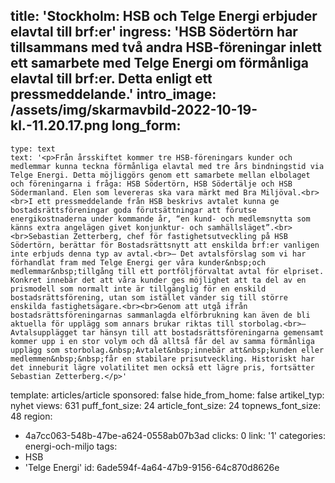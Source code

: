 title: 'Stockholm: HSB och Telge Energi erbjuder elavtal till brf:er'
ingress: 'HSB Södertörn har tillsammans med två andra HSB-föreningar inlett ett samarbete med Telge Energi om förmånliga elavtal till brf:er. Detta enligt ett pressmeddelande.'
intro_image: /assets/img/skarmavbild-2022-10-19-kl.-11.20.17.png
long_form:
  -
    type: text
    text: '<p>Från årsskiftet kommer tre HSB-föreningars kunder och medlemmar kunna teckna förmånliga elavtal med tre års bindningstid via Telge Energi. Detta möjliggörs genom ett samarbete mellan elbolaget och föreningarna i fråga: HSB Södertörn, HSB Södertälje och HSB Södermanland. Elen som levereras ska vara märkt med Bra Miljöval.<br><br>I ett pressmeddelande från HSB beskrivs avtalet kunna ge bostadsrättsföreningar goda förutsättningar att förutse energikostnaderna under kommande år, “en kund- och medlemsnytta som känns extra angelägen givet konjunktur- och samhällsläget”.<br><br>Sebastian Zetterberg, chef för fastighetsutveckling på HSB Södertörn, berättar för Bostadsrättsnytt att enskilda brf:er vanligen inte erbjuds denna typ av avtal.<br>– Det avtalsförslag som vi har förhandlat fram med Telge Energi ger våra kunder&nbsp;och medlemmar&nbsp;tillgång till ett portföljförvaltat avtal för elpriset. Konkret innebär det att våra kunder ges möjlighet att ta del av en prismodell som normalt inte är tillgänglig för en enskild bostadsrättsförening, utan som istället vänder sig till större enskilda fastighetsägare.<br><br>Genom att utgå ifrån bostadsrättsföreningarnas sammanlagda elförbrukning kan även de bli aktuella för upplägg som annars brukar riktas till storbolag.<br>– Avtalsupplägget tar hänsyn till att bostadsrättsföreningarna gemensamt kommer upp i en stor volym och då alltså får del av samma förmånliga upplägg som storbolag.&nbsp;Avtalet&nbsp;innebär att&nbsp;kunden eller medlemmen&nbsp;&nbsp;får en stabilare prisutveckling. Historiskt har det inneburit lägre volatilitet men också ett lägre pris, fortsätter Sebastian Zetterberg.</p>'
template: articles/article
sponsored: false
hide_from_home: false
artikel_typ: nyhet
views: 631
puff_font_size: 24
article_font_size: 24
topnews_font_size: 48
region:
  - 4a7cc063-548b-47be-a624-0558ab07b3ad
clicks: 0
link: '1'
categories: energi-och-miljo
tags:
  - HSB
  - 'Telge Energi'
id: 6ade594f-4a64-47b9-9156-64c870d8626e
